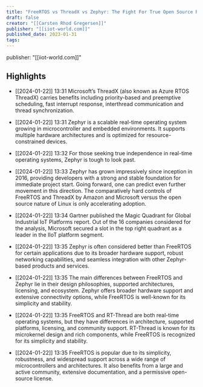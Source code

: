```yaml
---
title: "FreeRTOS vs ThreadX vs Zephyr: The Fight For True Open Source RTOS"
draft: false
creator: "[[Carsten Rhod Gregersen]]"
publisher: "[[iiot-world.com]]"
published_date: 2023-01-31
tags:
---
```

publisher: "[[iiot-world.com]]"


## Highlights
* [[2024-01-22]] 13:31  Microsoft’s ThreadX (also known as Azure RTOS ThreadX) carries benefits including priority-based and preemptive scheduling, fast interrupt response, interthread communication and thread synchronization.

* [[2024-01-22]] 13:31  Zephyr is a scalable real-time operating system growing in microcontroller and embedded environments. It supports multiple hardware architectures and is optimized for resource-constrained devices.

* [[2024-01-22]] 13:32  For those seeking true independence in real-time operating systems, Zephyr is tough to look past.

* [[2024-01-22]] 13:33  Zephyr has grown impressively since inception in 2016, providing developers with a strong and stable foundation for immediate project start. Going forward, one can predict even further movement in this direction. The comparatively hard controls of FreeRTOS and ThreadX by Amazon and Microsoft versus the open source nature of Linux is only accelerating adoption.

* [[2024-01-22]] 13:34  Gartner published the Magic Quadrant for Global Industrial IoT Platforms report. Out of the 16 companies considered for the analysis, Microsoft secured a slot in the top right quadrant as a leader in the IIoT platform segment.

* [[2024-01-22]] 13:35  Zephyr is often considered better than FreeRTOS for certain applications due to its broader hardware support, robust networking capabilities, and seamless integration with other Zephyr-based products and services.

* [[2024-01-22]] 13:35  The main differences between FreeRTOS and Zephyr lie in their design philosophies, supported architectures, licensing, and ecosystem. Zephyr offers broader hardware support and extensive connectivity options, while FreeRTOS is well-known for its simplicity and stability.

* [[2024-01-22]] 13:35  FreeRTOS and RT-Thread are both real-time operating systems, but they have differences in architecture, supported platforms, licensing, and community support. RT-Thread is known for its microkernel design and rich components, while FreeRTOS is recognized for its simplicity and stability.

* [[2024-01-22]] 13:35  FreeRTOS is popular due to its simplicity, robustness, and widespread support across a wide range of microcontrollers and architectures. It also benefits from a large and active community, extensive documentation, and a permissive open-source license.

